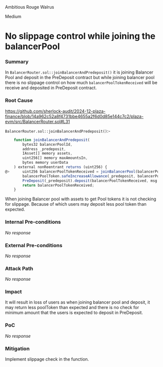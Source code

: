 Ambitious Rouge Walrus

Medium

# No slippage control while joining the balancerPool

### Summary

In `BalancerRouter.sol::joinBalancerAndPredeposit()` it is joining Balancer Pool and deposit in the PreDeposit contract but while joining balancer pool there is no slippage control on how much `balancerPoolTokenReceived` will be receive and deposited in PreDeposit contract.

### Root Cause

https://github.com/sherlock-audit/2024-12-plaza-finance/blob/14a962c52a8f4731bbe4655a2f6d0d85e144c7c2/plaza-evm/src/BalancerRouter.sol#L31

`BalancerRouter.sol::joinBalancerAndPredeposit()`:-

```javascript
    function joinBalancerAndPredeposit(
        bytes32 balancerPoolId,
        address _predeposit,
        IAsset[] memory assets,
        uint256[] memory maxAmountsIn,
        bytes memory userData
    ) external nonReentrant returns (uint256) {
@>      uint256 balancerPoolTokenReceived = joinBalancerPool(balancerPoolId, assets, maxAmountsIn, userData);
        balancerPoolToken.safeIncreaseAllowance(_predeposit, balancerPoolTokenReceived);
        PreDeposit(_predeposit).deposit(balancerPoolTokenReceived, msg.sender);
        return balancerPoolTokenReceived;
    }
```

When joining Balancer pool with assets to get Pool tokens it is not checking for slippage. Because of which users may deposit less pool token than expected.

### Internal Pre-conditions

_No response_

### External Pre-conditions

_No response_

### Attack Path

_No response_

### Impact

It will result in loss of users as when joining balancer pool and deposit, it may return less poolToken than expected and there is no check for minimum amount that the users is expected to deposit in PreDeposit.

### PoC

_No response_

### Mitigation

Implement slippage check in the function.